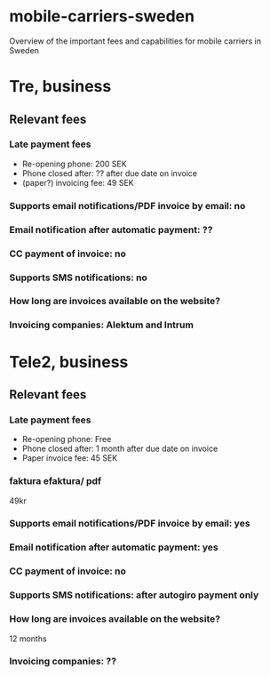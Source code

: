 # mobile-carriers-sweden
Overview of the important fees and capabilities for mobile carriers in Sweden

# Tre, business

## Relevant fees

### Late payment fees
- Re-opening phone: 200 SEK
- Phone closed after: ?? after due date on invoice
- (paper?) invoicing fee: 49 SEK

### Supports email notifications/PDF invoice by email: no

### Email notification after automatic payment: ??

### CC payment of invoice: no

### Supports SMS notifications: no

### How long are invoices available on the website?

### Invoicing companies: Alektum and Intrum

# Tele2, business

## Relevant fees

### Late payment fees
- Re-opening phone: Free
- Phone closed after: 1 month after due date on invoice
- Paper invoice fee: 45 SEK

### faktura efaktura/ pdf

49kr

### Supports email notifications/PDF invoice by email: yes

### Email notification after automatic payment: yes

### CC payment of invoice: no

### Supports SMS notifications: after autogiro payment only

### How long are invoices available on the website?

12 months

### Invoicing companies: ??
